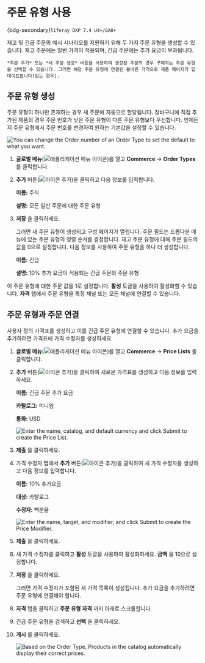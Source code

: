 # 주문 유형 사용

{bdg-secondary}`liferay DXP 7.4 U4+/GA8+`

재고 및 긴급 주문의 예시 시나리오를 지원하기 위해 두 가지 주문 유형을 생성할 수 있습니다. 재고 주문에는 일반 가격이 적용되며, 긴급 주문에는 추가 요금이 부과됩니다.

```{important}
*주문 추가* 또는 *새 주문 생성* 버튼을 사용하여 생성된 주문의 경우 구매자는 주문 유형을 선택할 수 있습니다. 그러면 해당 주문 유형에 연결된 올바른 가격으로 제품 페이지가 업데이트됩니다(있는 경우).
```

## 주문 유형 생성

주문 유형이 하나만 존재하는 경우 새 주문에 자동으로 할당됩니다. 장바구니에 직접 추가된 제품의 경우 주문 번호가 낮은 주문 유형이 다른 주문 유형보다 우선합니다. 언제든지 주문 유형에서 주문 번호를 변경하여 원하는 기본값을 설정할 수 있습니다.

![You can change the Order number of an Order Type to set the default to what you want.](./using-order-types/images/04.png)

1. **글로벌 메뉴**(![애플리케이션 메뉴 아이콘](../../images/icon-applications-menu.png))를 열고 **Commerce** &rarr; **Order Types** 를 클릭합니다.

1. **추가** 버튼(![아이콘 추가](../../images/icon-add.png))을 클릭하고 다음 정보를 입력합니다.

   **이름:** 주식

   **설명:** 모든 일반 주문에 대한 주문 유형

1. **저장** 을 클릭하세요.

   그러면 새 주문 유형이 생성되고 구성 페이지가 열립니다. 주문 필드는 드롭다운 메뉴에 있는 주문 유형의 정렬 순서를 결정합니다. 재고 주문 유형에 대해 주문 필드의 값을 0으로 설정합니다. 다음 정보를 사용하여 주문 유형을 하나 더 생성합니다.

   **이름:** 긴급

   **설명:** 10% 추가 요금이 적용되는 긴급 주문의 주문 유형

이 주문 유형에 대한 주문 값을 1로 설정합니다. **활성** 토글을 사용하여 활성화할 수 있습니다. **자격** 탭에서 주문 유형을 특정 채널 또는 모든 채널에 연결할 수 있습니다.

## 주문 유형과 주문 연결

사용자 정의 가격표를 생성하고 이를 긴급 주문 유형에 연결할 수 있습니다. 추가 요금을 추가하려면 가격표에 가격 수정자를 생성하세요.

1. **글로벌 메뉴**(![애플리케이션 메뉴 아이콘](../../images/icon-applications-menu.png))를 열고 **Commerce** &rarr; **Price Lists** 를 클릭합니다.

1. **추가** 버튼(![아이콘 추가](../../images/icon-add.png))을 클릭하여 새로운 가격표를 생성하고 다음 정보를 입력하세요.

   **이름:** 긴급 주문 추가 요금

   **카탈로그:** 미니엄

   **통화:** USD

   ![Enter the name, catalog, and default currency and click Submit to create the Price List.](./using-order-types/images/01.png)

1. **제출** 을 클릭하세요.

1. 가격 수정자 탭에서 **추가** 버튼(![아이콘 추가](../../images/icon-add.png))을 클릭하여 새 가격 수정자를 생성하고 다음 정보를 입력합니다.

   **이름:** 10% 추가요금

   **대상:** 카탈로그

   **수정자:** 백분율

   ![Enter the name, target, and modifier, and click Submit to create the Price Modifier.](./using-order-types/images/02.png)

1. **제출** 을 클릭하세요.

1. 새 가격 수정자를 클릭하고 **활성** 토글을 사용하여 활성화하세요. **금액** 을 10으로 설정합니다.

1. **저장** 을 클릭하세요.

   그러면 가격 수정자가 포함된 새 가격 목록이 생성됩니다. 추가 요금을 추가하려면 주문 유형에 연결해야 합니다.

1. **자격** 탭을 클릭하고 **주문 유형 자격** 까지 아래로 스크롤합니다.

1. 긴급 주문 유형을 검색하고 **선택** 을 클릭하세요.

1. **게시** 를 클릭하세요.

    ![Based on the Order Type, Products in the catalog automatically display their correct prices.](./using-order-types/images/03.gif)
